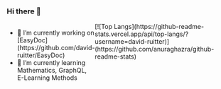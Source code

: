 ### Hi there 👋

<div style="display: flex; justify-content: space-between">
  <div>
    <ul>
      <li>🔭 I’m currently working on [EasyDoc](https://github.com/david-ruitter/EasyDoc)</li>
      <li>🌱 I’m currently learning Mathematics, GraphQL, E-Learning Methods</li>
    </ul>
  </div> 
  <div>  
    [![Top Langs](https://github-readme-stats.vercel.app/api/top-langs/?username=david-ruitter)](https://github.com/anuraghazra/github-readme-stats)   
  </div>
</div>


<!--
**david-ruitter/david-ruitter** is a ✨ _special_ ✨ repository because its `README.md` (this file) appears on your GitHub profile.

Here are some ideas to get you started:

- 👯 I’m looking to collaborate on ...
- 🤔 I’m looking for help with ...
- 💬 Ask me about ...
- 📫 How to reach me: ...
- 😄 Pronouns: ...
- ⚡ Fun fact: ...
-->
